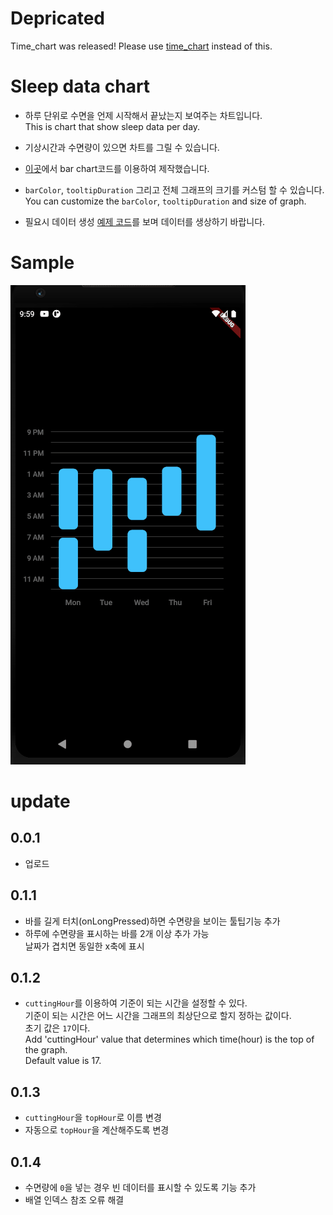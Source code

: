 # Depricated
Time_chart was released! Please use [time_chart](https://pub.dev/packages/time_chart) instead of this.

# Sleep data chart

- 하루 단위로 수면을 언제 시작해서 끝났는지 보여주는 차트입니다.  
This is chart that show sleep data per day.

- 기상시간과 수면량이 있으면 차트를 그릴 수 있습니다.

- [이곳](https://software-creator.tistory.com/23)에서 bar chart코드를 이용하여 제작했습니다. 

- `barColor`, `tooltipDuration` 그리고 전체 그래프의 크기를 커스텀 할 수 있습니다.  
You can customize the `barColor`, `tooltipDuration` and size of graph.

- 필요시 데이터 생성 [예제 코드](https://github.com/jja08111/Learning-Flutter/blob/main/Sleep-data-chart/sample_read_data.dart)를 보며 데이터를 생상하기 바랍니다. 

# Sample 

![image](/assets/images/sleep_data_chart.gif)

# update 

## 0.0.1
- 업로드 

## 0.1.1 
- 바를 길게 터치(onLongPressed)하면 수면량을 보이는 툴팁기능 추가 
- 하루에 수면량을 표시하는 바를 2개 이상 추가 가능  
날짜가 겹치면 동일한 x축에 표시 

## 0.1.2 
- `cuttingHour`를 이용하여 기준이 되는 시간을 설정할 수 있다.  
  기준이 되는 시간은 어느 시간을 그래프의 최상단으로 할지 정하는 값이다.  
  초기 값은 `17`이다.  
  Add 'cuttingHour' value that determines which time(hour) is the top of the graph.  
  Default value is 17.

## 0.1.3
- `cuttingHour`을 `topHour`로 이름 변경 
- 자동으로 `topHour`을 계산해주도록 변경

## 0.1.4
- 수면량에 `0`을 넣는 경우 빈 데이터를 표시할 수 있도록 기능 추가
- 배열 인덱스 참조 오류 해결
